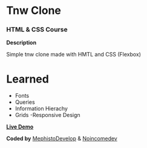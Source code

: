 # Tnw Clone

### HTML & CSS Course

**Description**

Simple tnw clone made with HMTL and CSS (Flexbox)

# Learned

- Fonts
- Queries
- Information Hierachy
- Grids
  -Responsive Design

[**Live Demo**](https://rawcdn.githack.com/MephistoDevelop/tnw-clone/64fad8bda04b822617b2031eef2f0438216c6728/index.html)

**Coded by**
[MephistoDevelop](https://www.github.com/mephistodevelop) & [Noincomedev](https://www.github.com/noincomedev)
